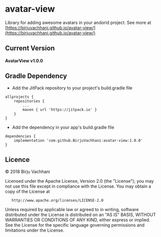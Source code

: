 # avatar-view
Library for adding awesome avatars in your andorid project.
See more at [https://birjuvachhani.github.io/avatar-view/](https://birjuvachhani.github.io/avatar-view/)

## Current Version
#### AvatarView v1.0.0

## Gradle Dependency

* Add the JitPack repository to your project's build.gradle file

```
allprojects {
    repositories {
        ...
        maven { url 'https://jitpack.io' }
    }
}
```

* Add the dependency in your app's build.gradle file

```
dependencies {
    implementation 'com.github.BirjuVachhani:avatar-view:1.0.0'
}
```

## Licence

&copy; 2018 Birju Vachhani

   Licensed under the Apache License, Version 2.0 (the "License");
   you may not use this file except in compliance with the License.
   You may obtain a copy of the License at

       http://www.apache.org/licenses/LICENSE-2.0

   Unless required by applicable law or agreed to in writing, software
   distributed under the License is distributed on an "AS IS" BASIS,
   WITHOUT WARRANTIES OR CONDITIONS OF ANY KIND, either express or implied.
   See the License for the specific language governing permissions and
   limitations under the License.
